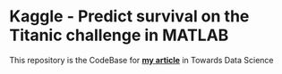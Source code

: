 # Kaggle - Predict survival on the Titanic challenge in MATLAB

This repository is the CodeBase for [**my article**](https://iamabhishekdas.medium.com/kaggle-predict-survival-on-the-titanic-challenge-in-matlab-56f6ad3bab78) in Towards Data Science
